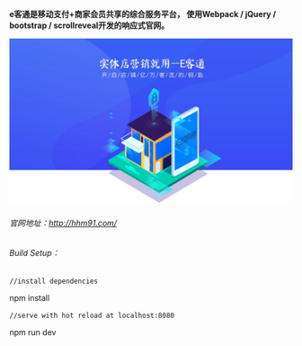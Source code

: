 **e客通是移动支付+商家会员共享的综合服务平台，
使用Webpack / jQuery / bootstrap / scrollreveal开发的响应式官网。**

![ad](https://raw.githubusercontent.com/teddyol/eketong/master/20190517114512.jpg)

###### 官网地址：http://hhm91.com/

###### Build Setup：

    //install dependencies

npm install

    //serve with hot reload at localhost:8080

npm run dev
